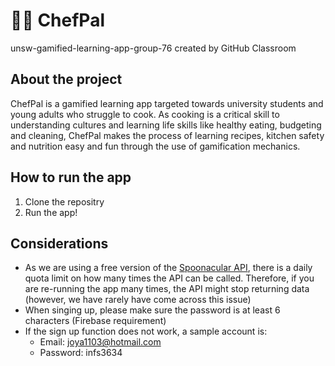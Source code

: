 # 👩‍🍳 ChefPal
unsw-gamified-learning-app-group-76 created by GitHub Classroom

## About the project 
ChefPal is a gamified learning app targeted towards university students and young adults who struggle to cook. As cooking is a critical skill to understanding cultures and learning life skills like healthy eating, budgeting and cleaning, ChefPal makes the process of learning recipes, kitchen safety and nutrition easy and fun through the use of gamification mechanics.

## How to run the app
1. Clone the repositry 
2. Run the app!

## Considerations
* As we are using a free version of the [Spoonacular API](https://spoonacular.com/food-api/docs), there is a daily quota limit on how many times the API can be called. Therefore, if you are re-running the app many times, the API might stop returning data (however, we have rarely have come across this issue)
* When singing up, please make sure the password is at least 6 characters (Firebase requirement)
* If the sign up function does not work, a sample account is: 
  - Email: joya1103@hotmail.com
  - Password: infs3634



